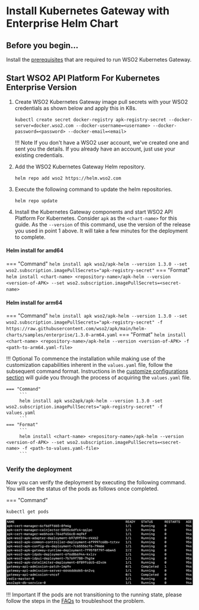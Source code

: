 # Install Kubernetes Gateway with Enterprise Helm Chart

## Before you begin...

Install the <a href="../../setup/prerequisites" target="_blank">prerequisites</a> that are required to run WSO2 Kubernetes Gateway.

## Start WSO2 API Platform For Kubernetes Enterprise Version

1.  Create WSO2 Kubernetes Gateway image pull secrets with your WSO2 credentials as shown below and apply
    this in K8s.

    ```console
    kubectl create secret docker-registry apk-registry-secret --docker-server=docker.wso2.com --docker-username=<username> --docker-password=<password> --docker-email=<email>
    ```

    !!! Note
        If you don't have a WSO2 user account, we've created one and sent you the details. If you already have an account, just use your existing credentials.

2. Add the WSO2 Kubernetes Gateway Helm repository.

    ```console
    helm repo add wso2 https://helm.wso2.com
    ```

3. Execute the following command to update the helm repositories.

      ```console
      helm repo update
      ```

4. Install the Kubernetes Gateway components and start WSO2 API Platform For Kubernetes. Consider ```apk``` as the ```<chart-name>``` for this guide. As the ```--version``` of this command, use the version of the release you used in point 1 above. It will take a few minutes for the deployment to complete.

#### Helm install for amd64

=== "Command"
    ```
    helm install apk wso2/apk-helm --version 1.3.0 --set wso2.subscription.imagePullSecrets="apk-registry-secret"
    ```
=== "Format"
    ```
    helm install <chart-name> <repository-name>/apk-helm --version <version-of-APK> --set wso2.subscription.imagePullSecrets=<secret-name>
    ```

#### Helm install for arm64

=== "Command"
    ```
    helm install apk wso2/apk-helm --version 1.3.0 --set wso2.subscription.imagePullSecrets="apk-registry-secret" -f https://raw.githubusercontent.com/wso2/apk/main/helm-charts/samples/enterprise/1.3.0-arm64.yaml
    ```
=== "Format"
    ```
    helm install <chart-name> <repository-name>/apk-helm --version <version-of-APK> -f <path-to-arm64.yaml-file>
    ```

!!! Optional
    To commence the installation while making use of the customization capabilities inherent in the `values.yaml` file, follow the subsequent command format. Instructions in the <a href="../../setup/Customize-Configurations" target="_blank">customize configurations section</a> will guide you through the process of acquiring the `values.yaml` file.
        
    === "Command"
         ```
         helm install apk wso2apk/apk-helm --version 1.3.0 -set wso2.subscription.imagePullSecrets="apk-registry-secret" -f values.yaml
         ```
    === "Format"
         ```
         helm install <chart-name> <repository-name>/apk-helm --version <version-of-APK> --set wso2.subscription.imagePullSecrets=<secret-name> -f <path-to-values.yaml-file> 
         ```

### Verify the deployment

Now you can verify the deployment by executing the following command. You will see the status of the pods as follows once completed.

=== "Command"
```
kubectl get pods
```

[![Pod Status](../assets/img/get-started/pod-status.png)](../assets/img/get-started/podstatus.png)

!!! Important
    If the pods are not transitioning to the running state, please follow the steps in the <a href="../../about-apk/FAQs/#4-why-are-pods-not-transitioning-to-the-running-state-for-a-long-time" target="_blank">FAQs</a> to troubleshoot the problem.
